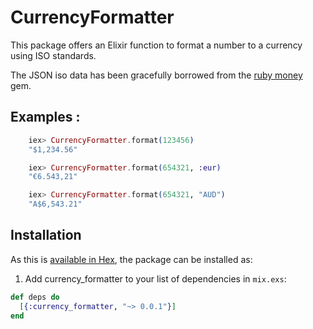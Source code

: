 # CurrencyFormatter

This package offers an Elixir function to format a number to a currency using ISO standards.

The JSON iso data has been gracefully borrowed from the [ruby money](https://github.com/RubyMoney/money/blob/master/config/currency_iso.json) gem.

## Examples :

```elixir
    iex> CurrencyFormatter.format(123456)
    "$1,234.56"

    iex> CurrencyFormatter.format(654321, :eur)
    "€6.543,21"

    iex> CurrencyFormatter.format(654321, "AUD")
    "A$6,543.21"
```

## Installation

As this is [available in Hex](https://hex.pm/docs/publish), the package can be installed as:

1. Add currency_formatter to your list of dependencies in `mix.exs`:

```elixir
def deps do
  [{:currency_formatter, "~> 0.0.1"}]
end
```


